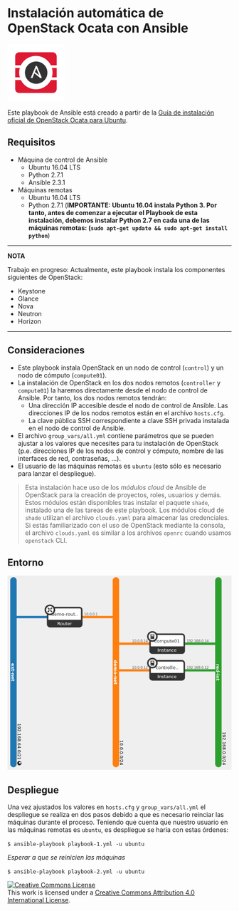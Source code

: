 # Instalación automática de OpenStack Ocata con Ansible

![](doc/logoopenstackansible128x128.png)

Este playbook de Ansible está creado a partir de la [Guía de instalación oficial de OpenStack Ocata para Ubuntu](https://docs.openstack.org/ocata/install-guide-ubuntu/overview.html).

## Requisitos

* Máquina de control de Ansible
  * Ubuntu 16.04 LTS
  * Python 2.7.1
  * Ansible 2.3.1
* Máquinas remotas
  * Ubuntu 16.04 LTS
  * Python 2.7.1 (**IMPORTANTE: Ubuntu 16.04 instala Python 3. Por tanto, antes de comenzar a ejecutar el Playbook de esta instalación, debemos instalar Python 2.7 en cada una de las máquinas remotas: (`sudo apt-get update && sudo apt-get install python`**)

---
**NOTA**

Trabajo en progreso: Actualmente, este playbook instala los componentes siguientes de OpenStack:

* Keystone
* Glance
* Nova
* Neutron
* Horizon
---

## Consideraciones

* Este playbook instala OpenStack en un nodo de control (`control`) y un nodo de cómputo (`compute01`).
* La instalación de OpenStack en los dos nodos remotos (`controller` y `compute01`) la haremos directamente desde el nodo de control de Ansible. Por tanto, los dos nodos remotos tendrán:
  * Una dirección IP accesible desde el nodo de control de Ansible. Las direcciones IP de los nodos remotos están en el archivo `hosts.cfg`.
  * La clave pública SSH correspondiente a clave SSH privada instalada en el nodo de control de Ansible.
* El archivo `group_vars/all.yml` contiene parámetros que se pueden ajustar a los valores que necesites para tu instalación de OpenStack (p.e. direcciones IP de los nodos de control y cómputo, nombre de las interfaces de red, contraseñas, ...).
* El usuario de las máquinas remotas es `ubuntu` (esto sólo es necesario para lanzar el despliegue).

> Esta instalación hace uso de los *módulos cloud*  de Ansible de OpenStack para la creación de proyectos, roles, usuarios y demás. Estos módulos están disponibles tras instalar el paquete `shade`, instalado una de las tareas de este playbook. Los módulos cloud de `shade` utilizan el archivo `clouds.yaml` para almacenar las credenciales. Si estás familiarizado con el uso de OpenStack mediante la consola, el archivo `clouds.yaml` es similar a los archivos `openrc` cuando usamos `openstack` CLI.

## Entorno

![](doc/architecture.png)

## Despliegue

Una vez ajustados los valores en `hosts.cfg` y `group_vars/all.yml` el despliegue se realiza en dos pasos debido a que es necesario reinciar las máquinas durante el proceso. Teniendo que cuenta que nuestro usuario en las máquinas remotas es `ubuntu`, es despliegue se haría con estas órdenes:

`$ ansible-playbook playbook-1.yml -u ubuntu`

_Esperar a que se reinicien las máquinas_

`$ ansible-playbook playbook-2.yml -u ubuntu`

<a rel="license" href="http://creativecommons.org/licenses/by/4.0/"><img alt="Creative Commons License" style="border-width:0" src="https://i.creativecommons.org/l/by/4.0/88x31.png" /></a><br />This work is licensed under a <a rel="license" href="http://creativecommons.org/licenses/by/4.0/">Creative Commons Attribution 4.0 International License</a>.
